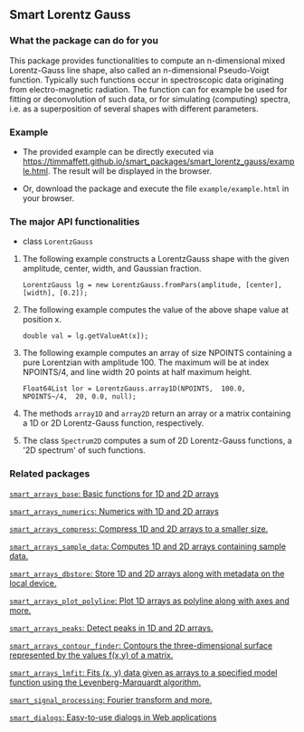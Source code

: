 ## Smart Lorentz Gauss


### What the package can do for you
This package provides functionalities to compute an n-dimensional mixed Lorentz-Gauss line shape, also called an n-dimensional Pseudo-Voigt function. Typically such functions occur in spectroscopic data originating from electro-magnetic radiation. The function can for example be used for fitting or deconvolution of such data, or for simulating (computing) spectra, i.e. as a superposition of several shapes with different parameters.

### Example
- The provided example can be directly executed via https://timmaffett.github.io/smart_packages/smart_lorentz_gauss/example.html. The result will be displayed in the browser.

- Or, download the package and execute the file `example/example.html` in your browser.


### The major API functionalities
 
- class `LorentzGauss`
1) The following example constructs a LorentzGauss shape with the given amplitude, center, width, and Gaussian fraction.
  
   `LorentzGauss lg = new LorentzGauss.fromPars(amplitude, [center], [width], [0.2]);`
   
2) The following example computes the value of the above shape value at position x.

   `double val = lg.getValueAt(x]);`
   
3) The following example computes an array of size NPOINTS containing a pure Lorentzian with amplitude 100. The maximum will be at index NPOINTS/4, and line width 20 points at half maximum height.

   `Float64List lor = LorentzGauss.array1D(NPOINTS,  100.0,  NPOINTS~/4,  20, 0.0, null);`   
   
4) The methods `array1D` and `array2D` return an array or a matrix containing a 1D or 2D Lorentz-Gauss function, respectively.

5) The class `Spectrum2D` computes a sum of 2D Lorentz-Gauss functions, a '2D spectrum' of such functions.
      

### Related packages

[`smart_arrays_base`: Basic functions for 1D and 2D arrays]( https://pub.dartlang.org/packages/smart_arrays_base)

[`smart_arrays_numerics`: Numerics with 1D and 2D arrays]( https://pub.dartlang.org/packages/smart_arrays_numerics)

[`smart_arrays_compress`: Compress 1D and 2D arrays to a smaller size.]( https://pub.dartlang.org/packages/smart_arrays_compress)

[`smart_arrays_sample_data`: Computes 1D and 2D arrays containing sample data.]( https://pub.dartlang.org/packages/smart_arrays_sample_data)

[`smart_arrays_dbstore`: Store 1D and 2D arrays along with metadata on the local device.]( https://pub.dartlang.org/packages/smart_arrays_dbstore)

[`smart_arrays_plot_polyline`: Plot 1D arrays as polyline along with axes and more.]( https://pub.dartlang.org/packages/smart_arrays_plot_polyline)

[`smart_arrays_peaks`: Detect peaks in 1D and 2D arrays.]( https://pub.dartlang.org/packages/smart_arrays_peaks)

[`smart_arrays_contour_finder`: Contours the three-dimensional surface represented by the values f(x,y) of a matrix.]( https://pub.dartlang.org/packages/smart_arrays_contour_finder)

[`smart_arrays_lmfit`: Fits (x, y) data given as arrays to a specified model function using the  Levenberg-Marquardt algorithm.]( https://pub.dartlang.org/packages/smart_arrays_lmfit)

[`smart_signal_processing`: Fourier transform and more.]( https://pub.dartlang.org/packages/smart_signal_processing)

[`smart_dialogs`: Easy-to-use dialogs in Web applications]( https://pub.dartlang.org/packages/smart_dialogs)